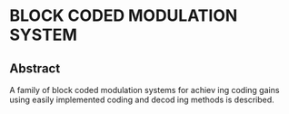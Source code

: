 # BLOCK CODED MODULATION SYSTEM

## Abstract
A family of block coded modulation systems for achiev ing coding gains using easily implemented coding and decod ing methods is described.